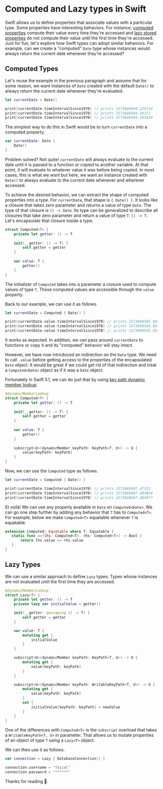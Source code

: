 # Computed and Lazy types in Swift

Swift allows us to define properties that associate values with a particular type. Some properties have interesting behaviors. For instance, [computed properties](https://docs.swift.org/swift-book/LanguageGuide/Properties.html#ID257) compute their value every time they're accessed and [lazy stored properties](https://docs.swift.org/swift-book/LanguageGuide/Properties.html#ID259) do not compute their value until the first time they're accessed. Just for fun, let's explore how Swift types can adopt similar behaviors. For example, can we create a "computed" `Date` type whose instances would always return the current date whenever they're accessed?

## Computed Types

Let's reuse the example in the previous paragraph and assume that for some reason, we want instances of `Date` created with the default `Date()` to always return the current date whenever they're evaluated.

```swift
let currentDate = Date()

print(currentDate.timeIntervalSince1970) // prints 1573666964.129724
print(currentDate.timeIntervalSince1970) // prints 1573666964.16371
print(currentDate.timeIntervalSince1970) // prints 1573666964.163834
```

The simplest way to do this in Swift would be to turn `currentDate` into a computed property.

```swift
var currentDate: Date {
    Date()
}
```

Problem solved? Not quite! `currentDate` will always evaluate to the current date until it is passed to a function or copied to another variable. At that point, it will evaluate to whatever value it was before being copied. In most cases, this is what we want but here, we want an instance created with `Date()` to always evaluate to the current date whenever and wherever accessed.

To achieve the desired behavior, we can extract the shape of computed properties into a type. For `currentDate`, that shape is `{ Date() }`. It looks like a closure that takes zero parameter and returns a value of type `Date`. The type of that closure is `() -> Date`. Its type can be generalized to describe all closures that take zero parameter and return a value of type `T`: `() -> T`. Let's encapsulate that closure inside a type.

```swift
struct Computed<T> {
    private let getter: () -> T
    
    init(_ getter: () -> T) {
        self.getter = getter
    }
    
    var value: T {
        getter()
    }
}
```

The initializer of `Computed` takes into a parameter a closure used to compute values of type `T`. Those computed values are accessible through the `value` property.

Back to our example, we can use it as follows.

```swift
let currentDate = Computed { Date() }

print(currentDate.value.timeIntervalSince1970) // prints 1573668565.843086
print(currentDate.value.timeIntervalSince1970) // prints 1573668565.854287
print(currentDate.value.timeIntervalSince1970) // prints 1573668565.854409
```

It works as expected. In addition, we can pass around `currentDate` to functions or copy it and its "computed" behavior will stay intact.

However, we have now introduced an indirection on the `Date` type. We need to call `.value` before getting access to the properties of the encapsulated `Date` object. It would be great if we could get rid of that indirection and treat a `Computed<Date>` object as if it was a `Date` object.

Fortunately in Swift 5.1, we can do just that by using [key path dynamic member lookup](https://github.com/apple/swift-evolution/blob/master/proposals/0252-keypath-dynamic-member-lookup.md).

```swift
@dynamicMemberLookup
struct Computed<T> {
    private let getter: () -> T
    
    init(_ getter: () -> T) {
        self.getter = getter
    }
    
    var value: T {
        getter()
    }
    
    subscript<U>(dynamicMember keyPath: KeyPath<T, U>) -> U {
        value[keyPath: keyPath]
    }
}
```

Now, we can use the `Computed` type as follows.

```swift
let currentDate = Computed { Date() }

print(currentDate.timeIntervalSince1970) // prints 1573669687.47322
print(currentDate.timeIntervalSince1970) // prints 1573669687.484854
print(currentDate.timeIntervalSince1970) // prints 1573669687.484977
```

Et voilà! We can use any property available in `Date` on `Computed<Date>`. We can go one step further by adding any behavior that `T` has to `Computed<T>`. For example, below we make `Computed<T>` equatable whenever `T` is equatable.
 
 ```swift
extension Computed: Equatable where T: Equatable {
    static func ==(lhs: Computed<T>, rhs: Computed<T>) -> Bool {
        return lhs.value == rhs.value
    }
}
 ```
 
## Lazy Types

We can use a similar approach to define `Lazy` types. Types whose instances are not evaluated until the first time they are accessed.

```swift
@dynamicMemberLookup
struct Lazy<T> {
    private let getter: () -> T
    private lazy var initialValue = getter()

    init(_ getter: @escaping () -> T) {
        self.getter = getter
    }

    var value: T {
        mutating get {
            initialValue
        }
    }

    subscript<U>(dynamicMember keyPath: KeyPath<T, U>) -> U {
        mutating get {
            value[keyPath: keyPath]
        }
    }

    subscript<U>(dynamicMember keyPath: WritableKeyPath<T, U>) -> U {
        mutating get {
            value[keyPath: keyPath]
        }
        set {
            initialValue[keyPath: keyPath] = newValue
        }
    }
}
```

One of the differences with `Computed<T>` is the `subscript` overload that takes a `WritableKeyPath<T, U>` in parameter. That allows us to mutate properties of an object of type `T` using a `Lazy<T>` object.

We can then use it as follows.

```swift
var connection = Lazy { DatabaseConnection() }

connection.username = "faical"
connection.password = "******"
```


Thanks for reading 👋.

